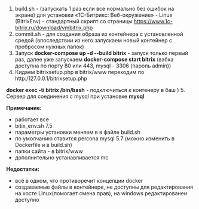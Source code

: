 1. build.sh  - (запускать 1 раз если все нормально без ошибок на экране) для установки  «1С-Битрикс: Веб-окружение» - Linux (BitrixEnv) - стандартный скрипт со страницы https://www.1c-bitrix.ru/download/vmbitrix.php
2. commit.sh - для создания образа из контейнера с установленной средой (впоследствии из него запускаем новый контейнер с пробросом нужных папок)
3. Запуск **docker-compose up -d --build bitrix** - запуск только первый раз, далее уже запускаем **docker-compose start bitrix** (вэбка доступна по порту 80 или 443, mysql - 3306 (пароль admin))
4. Кидаем bitrixsetup.php в bitrix/www переходим по http:/127.0.0.1/bitrixsetup.php

**docker exec -ti bitrix /bin/bash** - подключиться к контенеру в баш )
5. Сервер для соединения с mysql при установке **mysql**

**Примечание:**
- работает всё
- bitix_env.sh 7.5
- параметры установки меняем в в файле build.sh
- по умолчанию ставится percona mysql 5.7 (можно изменить в Dockerfile и в build.sh)
- папки сайта - в bitrix/www
- дополнительно устанавливается mc 

**Недостатки:**
- всё в одном, что противоречит концепции docker
- создаваемые файлы в контейнере, не доступны для редактирования на хосте LInux(помогает смена прав), на windows редактированеи доступно


